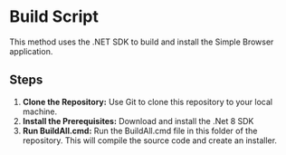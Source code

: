 # Build Script

This method uses the .NET SDK to build and install the Simple Browser application.

## Steps

1. **Clone the Repository:**
   Use Git to clone this repository to your local machine.
2. **Install the Prerequisites:**
   Download and install the .Net 8 SDK
3. **Run BuildAll.cmd:**
   Run the BuildAll.cmd file in this folder of the repository. This will compile the source code and create an installer.

